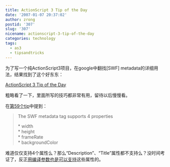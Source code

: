 ```yaml
---
title: ActionScript 3 Tip of the Day
date: '2007-01-07 20:37:02'
author: zrong
postid: '307'
slug: '307'
nicename: actionscript-3-tip-of-the-day
categories: technology
tags:
  - as3
  - tipsandtricks
---
```


为了写一个纯ActionScript3项目，在google中翻找[SWF]
metadata的详细用法，结果找到了这个好东东：

[ActionScript 3 Tip of the
Day](http://www.kirupa.com/forum/showthread.php?s=0e37dee3357fc07e4f71be4458067dff&t=223798)

粗略看了一下，里面所写的技巧都非常有用，留待以后慢慢看。

在[第59个tip](http://www.kirupa.com/forum/showthread.php?p=1932909#post1932909)中提到：

> The SWF metadata tag supports 4 properties
>
> \* width  
>  \* height  
>  \* frameRate  
>  \* backgroundColor

难道仅仅支持4个属性么？那么“Description”、“Title”属性都不支持么？没时间考证了，反正[用编译参数也是可以支持](http://blog.zengrong.net/post/291.html)这些属性的。

